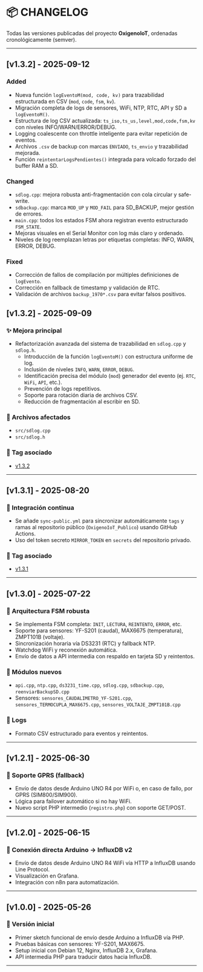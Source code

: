 # 📦 CHANGELOG

Todas las versiones publicadas del proyecto **OxigenoIoT**, ordenadas cronológicamente (semver).

---
## [v1.3.2] - 2025-09-12

### Added
- Nueva función `logEventoM(mod, code, kv)` para trazabilidad estructurada en CSV (`mod`, `code`, `fsm`, `kv`).
- Migración completa de logs de sensores, WiFi, NTP, RTC, API y SD a `logEventoM()`.
- Estructura de log CSV actualizada: `ts_iso,ts_us,level,mod,code,fsm,kv` con niveles INFO/WARN/ERROR/DEBUG.
- Logging coalescente con throttle inteligente para evitar repetición de eventos.
- Archivos `.csv` de backup con marcas `ENVIADO`, `ts_envio` y trazabilidad mejorada.
- Función `reintentarLogsPendientes()` integrada para volcado forzado del buffer RAM a SD.

### Changed
- `sdlog.cpp`: mejora robusta anti-fragmentación con cola circular y safe-write.
- `sdbackup.cpp`: marca `MOD_UP` y `MOD_FAIL` para SD_BACKUP, mejor gestión de errores.
- `main.cpp`: todos los estados FSM ahora registran evento estructurado `FSM_STATE`.
- Mejoras visuales en el Serial Monitor con log más claro y ordenado.
- Niveles de log reemplazan letras por etiquetas completas: INFO, WARN, ERROR, DEBUG.

### Fixed
- Corrección de fallos de compilación por múltiples definiciones de `logEvento`.
- Corrección en fallback de timestamp y validación de RTC.
- Validación de archivos `backup_1970*.csv` para evitar falsos positivos.

## [v1.3.2] - 2025-09-09

### ✨ Mejora principal
- Refactorización avanzada del sistema de trazabilidad en `sdlog.cpp` y `sdlog.h`.
  - Introducción de la función `logEventoM()` con estructura uniforme de log.
  - Inclusión de niveles `INFO`, `WARN`, `ERROR`, `DEBUG`.
  - Identificación precisa del módulo (`mod`) generador del evento (ej. `RTC`, `WiFi`, `API`, etc.).
  - Prevención de logs repetitivos.
  - Soporte para rotación diaria de archivos CSV.
  - Reducción de fragmentación al escribir en SD.

### 📂 Archivos afectados
- `src/sdlog.cpp`
- `src/sdlog.h`

### 🔗 Tag asociado
- [v1.3.2](https://github.com/IoTBCN2025/OxigenoIoT_Publico/releases/tag/v1.3.2)

---

## [v1.3.1] - 2025-08-20

### 🔁 Integración continua
- Se añade `sync-public.yml` para sincronizar automáticamente `tags` y ramas al repositorio público (`OxigenoIoT_Publico`) usando GitHub Actions.
- Uso del token secreto `MIRROR_TOKEN` en `secrets` del repositorio privado.

### 🔗 Tag asociado
- [v1.3.1](https://github.com/IoTBCN2025/OxigenoIoT_Publico/releases/tag/v1.3.1)

---

## [v1.3.0] - 2025-07-22

### 🧠 Arquitectura FSM robusta
- Se implementa FSM completa: `INIT`, `LECTURA`, `REINTENTO`, `ERROR`, etc.
- Soporte para sensores: YF-S201 (caudal), MAX6675 (temperatura), ZMPT101B (voltaje).
- Sincronización horaria vía DS3231 (RTC) y fallback NTP.
- Watchdog WiFi y reconexión automática.
- Envío de datos a API intermedia con respaldo en tarjeta SD y reintentos.

### 📂 Módulos nuevos
- `api.cpp`, `ntp.cpp`, `ds3231_time.cpp`, `sdlog.cpp`, `sdbackup.cpp`, `reenviarBackupSD.cpp`
- Sensores: `sensores_CAUDALIMETRO_YF-S201.cpp`, `sensores_TERMOCUPLA_MAX6675.cpp`, `sensores_VOLTAJE_ZMPT101B.cpp`

### 📂 Logs
- Formato CSV estructurado para eventos y reintentos.

---

## [v1.2.1] - 2025-06-30

### 🛜 Soporte GPRS (fallback)
- Envío de datos desde Arduino UNO R4 por WiFi o, en caso de fallo, por GPRS (SIM800/SIM900).
- Lógica para failover automático si no hay WiFi.
- Nuevo script PHP intermedio (`registro.php`) con soporte GET/POST.

---

## [v1.2.0] - 2025-06-15

### 📡 Conexión directa Arduino → InfluxDB v2
- Envío de datos desde Arduino UNO R4 WiFi vía HTTP a InfluxDB usando Line Protocol.
- Visualización en Grafana.
- Integración con n8n para automatización.

---

## [v1.0.0] - 2025-05-26

### 🧪 Versión inicial
- Primer sketch funcional de envío desde Arduino a InfluxDB vía PHP.
- Pruebas básicas con sensores: YF-S201, MAX6675.
- Setup inicial con Debian 12, Nginx, InfluxDB 2.x, Grafana.
- API intermedia PHP para traducir datos hacia InfluxDB.

---

